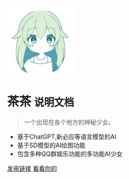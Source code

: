 <img width="160px" style="border_radius:50%" bor src="head.png">

# 茶茶 <small>说明文档</small>

> 一个出现在各个地方的神秘少女。

- 基于ChatGPT,新必应等语言模型的AI
- 基于SD模型的AI绘图功能
- 包含多种QQ群娱乐功能的多功能AI少女

[发电链接](https://afdian.net/a/cha_sir)
[看看你的](?id=茶茶使用说明)